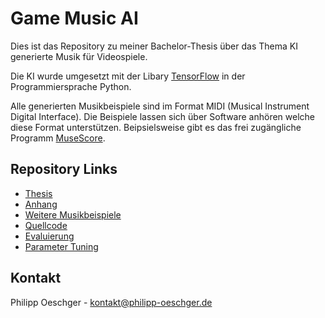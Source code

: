 # Game Music AI

Dies ist das Repository zu meiner Bachelor-Thesis über das Thema KI generierte Musik für Videospiele.

Die KI wurde umgesetzt mit der Libary [TensorFlow](https://www.tensorflow.org/) in der Programmiersprache Python.

Alle generierten Musikbeispiele sind im Format MIDI (Musical Instrument Digital Interface). Die Beispiele lassen sich über Software anhören welche diese Format unterstützen. Beipsielsweise gibt es das frei zugängliche Programm [MuseScore](https://musescore.org/de).

## Repository Links
* [Thesis](./thesis.pdf)
* [Anhang](./Anhang)
* [Weitere Musikbeispiele](./evaluation/evaluation_samples)
* [Quellcode](./src)
* [Evaluierung](./evaluation)
* [Parameter Tuning](./parameter_tuning)

## Kontakt
Philipp Oeschger - kontakt@philipp-oeschger.de
